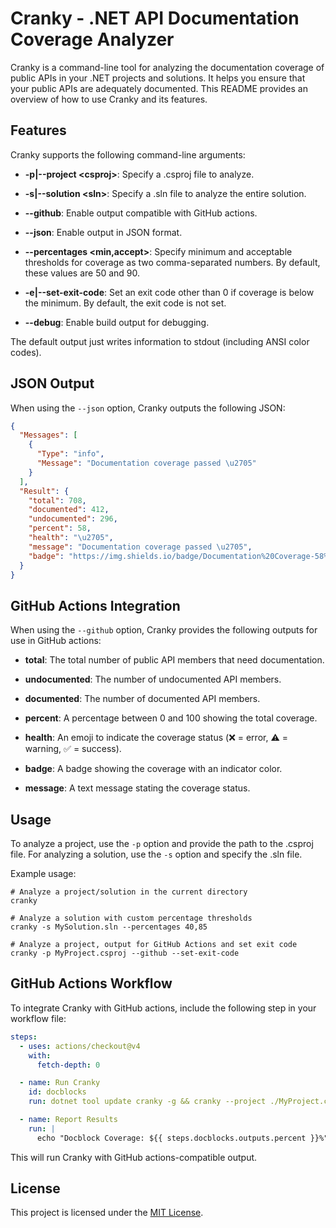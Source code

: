 # Cranky - .NET API Documentation Coverage Analyzer

Cranky is a command-line tool for analyzing the documentation coverage of public APIs in your .NET projects and solutions. It helps you ensure that your public APIs are adequately documented. This README provides an overview of how to use Cranky and its features.

## Features

Cranky supports the following command-line arguments:

- **-p|--project \<csproj>**: Specify a .csproj file to analyze.

- **-s|--solution \<sln>**: Specify a .sln file to analyze the entire solution.

- **--github**: Enable output compatible with GitHub actions.

- **--json**: Enable output in JSON format.

- **--percentages \<min,accept>**: Specify minimum and acceptable thresholds for coverage as two comma-separated numbers. By default, these values are 50 and 90.

- **-e|--set-exit-code**: Set an exit code other than 0 if coverage is below the minimum. By default, the exit code is not set.

- **--debug**: Enable build output for debugging.

The default output just writes information to stdout (including ANSI color codes).

## JSON Output

When using the `--json` option, Cranky outputs the following JSON:

```json
{
  "Messages": [
    {
      "Type": "info",
      "Message": "Documentation coverage passed \u2705"
    }
  ],
  "Result": {
    "total": 708,
    "documented": 412,
    "undocumented": 296,
    "percent": 58,
    "health": "\u2705",
    "message": "Documentation coverage passed \u2705",
    "badge": "https://img.shields.io/badge/Documentation%20Coverage-58%25-brightgreen"
  }
}
```

## GitHub Actions Integration

When using the `--github` option, Cranky provides the following outputs for use in GitHub actions:

- **total**: The total number of public API members that need documentation.

- **undocumented**: The number of undocumented API members.

- **documented**: The number of documented API members.

- **percent**: A percentage between 0 and 100 showing the total coverage.

- **health**: An emoji to indicate the coverage status (❌ = error, ⚠️ = warning, ✅ = success).

- **badge**: A badge showing the coverage with an indicator color.

- **message**: A text message stating the coverage status.

## Usage

To analyze a project, use the `-p` option and provide the path to the .csproj file. For analyzing a solution, use the `-s` option and specify the .sln file.

Example usage:

```shell
# Analyze a project/solution in the current directory
cranky

# Analyze a solution with custom percentage thresholds
cranky -s MySolution.sln --percentages 40,85

# Analyze a project, output for GitHub Actions and set exit code
cranky -p MyProject.csproj --github --set-exit-code
```

## GitHub Actions Workflow

To integrate Cranky with GitHub actions, include the following step in your workflow file:

```yaml
steps:
  - uses: actions/checkout@v4
    with:
      fetch-depth: 0

  - name: Run Cranky
    id: docblocks
    run: dotnet tool update cranky -g && cranky --project ./MyProject.csproj --github --set-exit-code --percentages 0,50

  - name: Report Results
    run: |
      echo "Docblock Coverage: ${{ steps.docblocks.outputs.percent }}%"
```

This will run Cranky with GitHub actions-compatible output.

## License

This project is licensed under the [MIT License](https://github.com/ricardoboss/cranky/blob/main/LICENSE).
